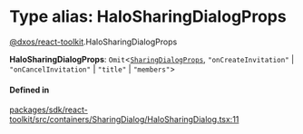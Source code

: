 # Type alias: HaloSharingDialogProps

[@dxos/react-toolkit](../modules/dxos_react_toolkit.md).HaloSharingDialogProps

 **HaloSharingDialogProps**: `Omit`<[`SharingDialogProps`](../interfaces/dxos_react_toolkit.SharingDialogProps.md), ``"onCreateInvitation"`` \| ``"onCancelInvitation"`` \| ``"title"`` \| ``"members"``\>

#### Defined in

[packages/sdk/react-toolkit/src/containers/SharingDialog/HaloSharingDialog.tsx:11](https://github.com/dxos/dxos/blob/db8188dae/packages/sdk/react-toolkit/src/containers/SharingDialog/HaloSharingDialog.tsx#L11)
